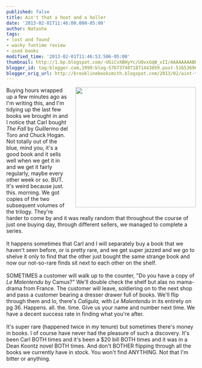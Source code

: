 ```yaml
---
published: false
title: Ain't that a hoot and a holler
date: '2013-02-01T11:46:00.000-05:00'
author: Natasha
tags:
- lost and found
- wacky funtime review
- used books
modified_time: '2013-02-01T11:46:53.506-05:00'
thumbnail: http://1.bp.blogspot.com/-UGiCvXBHyYc/UQvxGqW_xII/AAAAAAAABHY/aB-VtnnuZeg/s72-c/dalkey_ubc.jpg
blogger_id: tag:blogger.com,1999:blog-5767374071871443859.post-5165369683808487835
blogger_orig_url: http://brooklinebooksmith.blogspot.com/2013/02/aint-that-hoot-and-holler.html
---
```


<div class="separator" style="clear: both; text-align: center;"><a href="http://1.bp.blogspot.com/-UGiCvXBHyYc/UQvxGqW_xII/AAAAAAAABHY/aB-VtnnuZeg/s1600/dalkey_ubc.jpg" imageanchor="1" style="clear: right; float: right; margin-bottom: 1em; margin-left: 1em;"><img border="0" height="320" src="http://1.bp.blogspot.com/-UGiCvXBHyYc/UQvxGqW_xII/AAAAAAAABHY/aB-VtnnuZeg/s320/dalkey_ubc.jpg" width="320" /></a></div>Buying hours wrapped up a few minutes ago as I'm writing this, and I'm tidying up the last few books we brought in and I notice that Carl bought <i>The Fall </i>by Guillermo del Toro and Chuck Hogan. Not totally out of the blue, mind you, it's a good book and it sells well when we get it in and we get it fairly regularly, maybe every other week or so. BUT. It's weird because just. this. morning. We got copies of the two subsequent volumes of the trilogy. They're harder to come by and it was really random that throughout the course of just one buying day, through different sellers, we managed to complete a series.<br /><br />It happens sometimes that Carl and I will separately buy a book that we haven't seen before, or is pretty rare, and we get super jazzed and we go to shelve it only to find that the other just bought the same strange book and now our not-so-rare finds sit next to each other on the shelf.<br /><br />SOMETIMES a customer will walk up to the counter, "Do you have a copy of <i>Le Malentendu</i>&nbsp;by Camus?" We'll double check the shelf but alas no mama-drama from France. The customer will leave, soldiering on to the next shop and pass a customer bearing a dresser drawer full of books. We'll flip through them and lo, there's <i>Caligula,</i>&nbsp;with <i>Le Malentendu </i>in its entirety on pg 36. Happens. all. the. time. Give us your name and number next time. We have a decent success rate in finding what you're after.<br /><br />It's super rare (happened twice in my tenure) but sometimes there's money in books. I of course have never had the pleasure of such a discovery. It's been Carl BOTH times and it's been a $20 bill BOTH times and it was in a Dean Koontz novel BOTH times. And don't BOTHER flipping through all the books we currently have in stock. You won't find ANYTHING. Not that I'm bitter or anything.